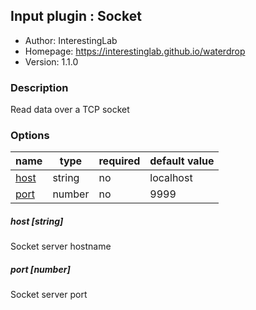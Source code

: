 ## Input plugin : Socket

* Author: InterestingLab
* Homepage: https://interestinglab.github.io/waterdrop
* Version: 1.1.0

### Description

Read data over a TCP socket

### Options

| name | type | required | default value |
| --- | --- | --- | --- |
| [host](#host-string) | string | no | localhost |
| [port](#port-number) | number | no | 9999 |

##### host [string]

Socket server hostname

##### port [number]

Socket server port
